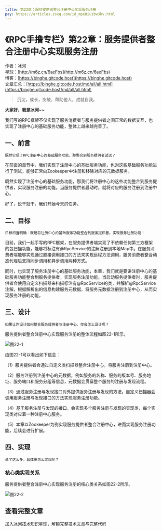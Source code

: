 ```yaml
---
title: 第22章：服务提供者整合注册中心实现服务注册
pay: https://articles.zsxq.com/id_mpe8iuzbw3kv.html
---
```


# 《RPC手撸专栏》第22章：服务提供者整合注册中心实现服务注册

作者：冰河
<br/>星球：[http://m6z.cn/6aeFbs](http://m6z.cn/6aeFbs)
<br/>博客：[https://binghe.gitcode.host](https://binghe.gitcode.host)
<br/>文章汇总：[https://binghe.gitcode.host/md/all/all.html](https://binghe.gitcode.host/md/all/all.html)

> 沉淀，成长，突破，帮助他人，成就自我。

**大家好，我是冰河~~**

我们写的RPC框架不仅实现了服务消费者与服务提供者之间正常的数据交互，也实现了注册中心的基础服务功能，整体上越来越完善了。

## 一、前言

`既然实现了RPC注册中心的基础服务功能，那整合到服务提供者试试？`

在前面的章节中，我们实现了注册中心的基础服务功能，也对这些基础服务功能进行了测试，能够正常向Zookeeper中注册和移除对应的元数据服务。

既然实现了注册中心的基础服务功能，那我们将注册中心的这些功能整合到服务提供者，实现服务注册的功能。当服务提供者启动时，就将对应的服务注册到注册中心。

好了，说干就干，我们开始今天的任务。

## 二、目标

`目标相当明确：就是将注册中心的基础服务功能整合到服务提供者，实现服务注册功能！`

目前，我们一起手写的RPC框架，在服务提供者端实现了不依赖任何第三方框架的包扫描功能，能够将标注有@RpcService的注解注册到本地Map中。在服务消费者端能够实现通过直接调用接口的方法来实现远程方法调用，服务消费者整合动态代理后支持同步调用和异步调用两种方式。

同时，也实现了服务注册中心的基础服务功能，本章，我们就是要讲注册中心的基础服务功能整合到服务提供者，实现服务注册功能。当启动服务提供者时，服务提供者会使用自定义扫描器来扫描标注有@RpcService的类，并解析@RpcService注解，根据解析出的信息构建服务元数据，将服务元数据注册到注册中心，从而实现服务注册的功能。

## 三、设计

`如果让你设计如何整合服务提供者与注册中心，你会怎么设计呢？`

服务提供者整合注册中心实现服务注册的整体流程如图22-1所示。

![图22-1](https://binghe.gitcode.host/assets/images/middleware/rpc/rpc-2022-10-21-002.png)

由图22-1可以看出如下信息：

（1）服务提供者会通过自定义类扫描器整合注册中心，将服务注册到注册中心。

（2）服务注册到注册中心的元数据，例如服务的名称、服务的版本号、服务地址、服务端口和服务分组等信息，元数据会贯穿整个服务的注册与发现流程。

（3）通过服务注册与发现接口对外提供服务注册与发现的方法，自定义扫描器会调用服务注册与发现接口的方法实现服务注册功能。

（4）基于服务注册与发现的接口，会实现多个服务注册与发现的实现类，每个实现类对应着一种注册中心服务。

（5）本章以Zookeeper为例实现服务提供者整合注册中心，进而实现服务注册功能，后续会进行扩展。

## 四、实现

`说了这么多，具体要怎么实现呢？`

### 核心类实现关系

服务提供者整合注册中心实现服务注册的核心类关系如图22-2所示。

![图22-2](https://binghe.gitcode.host/assets/images/middleware/rpc/rpc-2022-10-21-003.png)

## 查看完整文章

加入[冰河技术](http://m6z.cn/6aeFbs)知识星球，解锁完整技术文章与完整代码